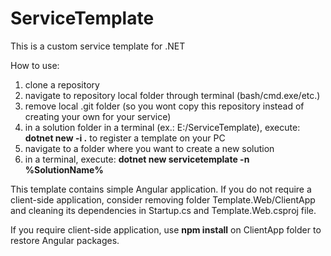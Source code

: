 # ServiceTemplate

This is a custom service template for .NET

How to use: 
 1) clone a repository
 2) navigate to repository local folder through terminal (bash/cmd.exe/etc.)
 3) remove local .git folder (so you wont copy this repository instead of creating your own for your service)
 4) in a solution folder in a terminal (ex.: E:/ServiceTemplate), execute: **dotnet new -i .** to register a template on your PC
 5) navigate to a folder where you want to create a new solution
 6) in a terminal, execute: **dotnet new servicetemplate -n %SolutionName%**
 
This template contains simple Angular application. If you do not require a client-side application, consider removing folder Template.Web/ClientApp and cleaning its dependencies in Startup.cs and Template.Web.csproj file.

If you require client-side application, use **npm install** on ClientApp folder to restore Angular packages.
